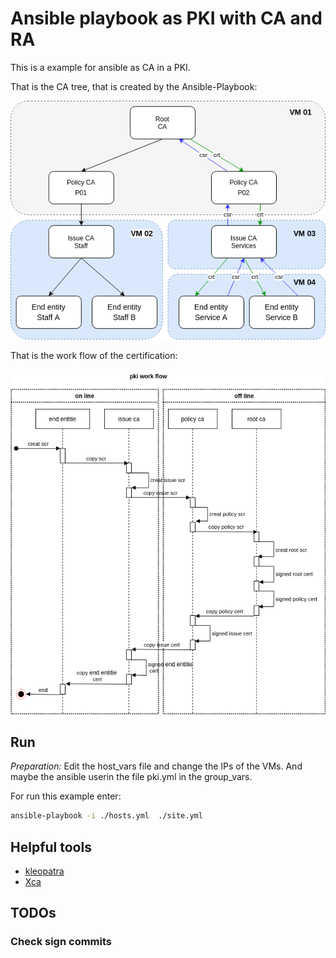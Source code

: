 Ansible playbook as PKI with CA and RA
======================================

This is a example for ansible as CA in a PKI.

That is the CA tree, that is created by the Ansible-Playbook:

![docs/pki-tree.png](docs/pki-tree.png)

That is the work flow of the certification:

![docs/pki-tree.png](docs/pki-flow.png)

Run
---

*Preparation:* Edit the host_vars file and change the IPs of the VMs. And
maybe the ansible userin the file pki.yml in the group_vars.

For run this example enter:

```bash
ansible-playbook -i ./hosts.yml  ./site.yml
```

Helpful tools
----------------

* [kleopatra](https://docs.kde.org/stable5/en/pim/kleopatra//)
* [Xca](https://hohnstaedt.de/xca/)

TODOs
-----

### Check sign commits
